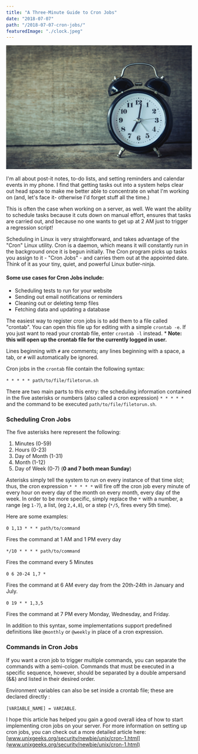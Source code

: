 ```yaml
---
title: "A Three-Minute Guide to Cron Jobs"
date: "2018-07-07"
path: "/2018-07-07-cron-jobs/"
featuredImage: "./clock.jpeg"
---
```


![Clock](./clock.jpeg)

I'm all about post-it notes, to-do lists, and setting reminders and calendar events in my phone. I find that getting tasks out into a system helps clear out head space to make me better able to concentrate on what I'm working on (and, let's face it- otherwise I'd forget stuff all the time.)

This is often the case when working on a server, as well. We want the ability to schedule tasks because it cuts down on manual effort, ensures that tasks are carried out, and because no one wants to get up at 2 AM just to trigger a regression script!

Scheduling in Linux is very straightforward, and takes advantage of the "Cron" Linux utility. Cron is a daemon, which means it will constantly run in the background once it is begun initially. The Cron program picks up tasks you assign to it - "Cron Jobs" - and carries them out at the appointed date. Think of it as your tiny, quiet, and powerful Linux butler-ninja.

#### Some use cases for Cron Jobs include:

* Scheduling tests to run for your website
* Sending out email notifications or reminders
* Cleaning out or deleting temp files
* Fetching data and updating a database

The easiest way to register cron jobs is to add them to a file called "crontab". You can open this file up for editing with a simple `crontab -e`. If you just want to read your crontab file, enter `crontab -l` instead. \* **Note: this will open up the crontab file for the currently logged in user.**

Lines beginning with `#` are comments; any lines beginning with a space, a tab, or `#` will automatically be ignored.

Cron jobs in the `crontab` file contain the following syntax:

`* * * * * path/to/file/filetorun.sh`

There are two main parts to this entry: the scheduling information contained in the five asterisks or numbers (also called a cron expression) `* * * * *` and the command to be executed `path/to/file/filetorun.sh`.

### Scheduling Cron Jobs

The five asterisks here represent the following:

1.  Minutes (0-59)
2.  Hours (0-23)
3.  Day of Month (1-31)
4.  Month (1-12)
5.  Day of Week (0-7) (**0 and 7 both mean Sunday**)

Asterisks simply tell the system to run on every instance of that time slot; thus, the cron expression `* * * * *` will fire off the cron job every minute of every hour on every day of the month on every month, every day of the week. In order to be more specific, simply replace the `*` with a number, a range (eg `1-7`), a list, (eg `2,4,8`), or a step (`*/5`, fires every 5th time).

Here are some examples:

`0 1,13 * * * path/to/command`

Fires the command at 1 AM and 1 PM every day

`*/10 * * * * path/to/command`

Fires the command every 5 Minutes

`0 6 20-24 1,7 *`

Fires the command at 6 AM every day from the 20th-24th in January and July.

`0 19 * * 1,3,5`

Fires the command at 7 PM every Monday, Wednesday, and Friday.

In addition to this syntax, some implementations support predefined definitions like `@monthly` or `@weekly` in place of a cron expression.

### Commands in Cron Jobs

If you want a cron job to trigger multiple commands, you can separate the commands with a semi-colon. Commands that must be executed in a specific sequence, however, should be separated by a double ampersand (&&) and listed in their desired order.

Environment variables can also be set inside a crontab file; these are declared directly :

`[VARIABLE_NAME] = VARIABLE`.

I hope this article has helped you gain a good overall idea of how to start implementing cron jobs on your server. For more information on setting up cron jobs, you can check out a more detailed article here:
[www.unixgeeks.org/security/newbie/unix/cron-1.html](www.unixgeeks.org/security/newbie/unix/cron-1.html)

